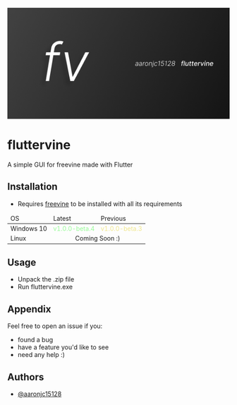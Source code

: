 ![cover](https://github.com/aaronjc15128/fluttervine/blob/main/assets/covers/readme.png?raw=true)

# fluttervine
A simple GUI for freevine made with Flutter

## Installation
- Requires [freevine](https://github.com/stabbedbybrick/freevine) to be installed with all its requirements
<table>
    <thead>
        <tr>
            <td>OS</td>
            <td>Latest</td>
            <td>Previous</td>
        </tr>
    </thead>
    <tbody>
        <tr>
            <td>Windows 10</td>
            <td><a
                href="https://github.com/aaronjc15128/fluttervine/releases/tag/v1.0.0-beta.4"
                style="color: palegreen; text-decoration: none;"
            > v1.0.0-beta.4
            </a></td>
            <td><a
                href="https://github.com/aaronjc15128/fluttervine/releases/tag/v1.0.0-beta.3"
                style="color: khaki; text-decoration: none;"
            > v1.0.0-beta.3
            </a></td>
        </tr>
        <tr>
            <td>Linux</td>
            <td colspan=2 align="center">
                Coming Soon :)
            </td>
        </tr>
    </tbody>
</table>

## Usage
- Unpack the .zip file
- Run fluttervine.exe

## Appendix
Feel free to open an issue if you:
- found a bug
- have a feature you'd like to see
- need any help :)

## Authors
- [@aaronjc15128](https://www.github.com/aaronjc15128)
